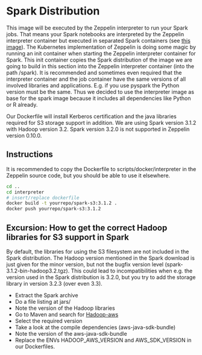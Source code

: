 # Spark Distribution
This image will be executed by the Zeppelin interpreter to run your Spark jobs. That means your Spark notebooks are interpreted by the Zeppelin interpreter container but executed in separated Spark containers (see [this image](img/kubernetes.png)). The Kubernetes implementation of Zeppelin is doing some magic by running an init container when starting the Zeppelin interpreter container for Spark. This init container copies the Spark distribution of the image we are going to build in this section into the Zeppelin interpreter container (into the path /spark). It is recommended and sometimes even required that the interpreter container and the job container have the same versions of all involved libraries and applications. E.g. if you use pyspark the Python version must be the same. Thus we decided to use the interpreter image as base for the spark image because it includes all dependencies like Python or R already.

Our Dockerfile will install Kerberos certification and the java libraries required for S3 storage support in addition. We are using Spark version 3.1.2 with Hadoop version 3.2. Spark version 3.2.0 is not supported in Zeppelin version 0.10.0.

## Instructions
It is recommended to copy the Dockerfile to scripts/docker/interpreter in the Zeppelin source code, but you should be able to use it elsewhere.

```bash
cd ..
cd interpreter
# insert/replace dockerfile
docker build -t yourrepo/spark-s3:3.1.2 .
docker push yourrepo/spark-s3:3.1.2
```

## Excursion: How to get the correct Hadoop libraries for S3 support in Spark

By default, the libraries for using the S3 filesystem are not included in the Spark distribution. The Hadoop version mentioned in the Spark download is just given for the minor version, but not the bugfix version level (spark-3.1.2-bin-hadoop3.2.tgz). This could lead to incompatibilities when e.g. the version used in the Spark distribution is 3.2.0, but you try to add the storage library in version 3.2.3 (over even 3.3).

* Extract the Spark archive
* Do a file listing at jars/
* Note the version of the Hadoop libraries
* Go to Maven and search for [Hadoop-aws](https://mvnrepository.com/artifact/org.apache.hadoop/hadoop-aws)
* Select the required version
* Take a look at the compile dependencies (aws-java-sdk-bundle)
* Note the version of the aws-java-sdk-bundle
* Replace the ENVs HADOOP_AWS_VERSION and AWS_SDK_VERSION in our Dockerfiles.
